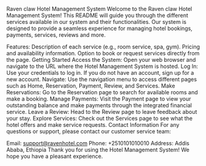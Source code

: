 Raven claw Hotel Management System 
Welcome to the Raven claw Hotel Management System! This README will guide you through the different services available in our system and their functionalities. 
Our system is designed to provide a seamless experience for managing hotel bookings, payments, services, reviews and more.

Features:
Description of each service (e.g., room service, spa, gym).
Pricing and availability information.
Option to book or request services directly from the page.
Getting Started
Access the System: Open your web browser and navigate to the URL where the Hotel Management System is hosted.
Log In: Use your credentials to log in. If you do not have an account, sign up for a new account.
Navigate: Use the navigation menu to access different pages such as Home, Reservation, Payment, Review, and Services.
Make Reservations: Go to the Reservation page to search for available rooms and make a booking.
Manage Payments: Visit the Payment page to view your outstanding balance and make payments through the integrated financial service.
Leave a Review: Head to the Review page to leave feedback about your stay.
Explore Services: Check out the Services page to see what the hotel offers and make service requests.
Contact Information
For any questions or support, please contact our customer service team:

Email: support@ravenhotel.com
Phone: +2510101010010
Address: Addis Ababa, Ethiopia
Thank you for using the Hotel Management System! We hope you have a pleasant experience.

